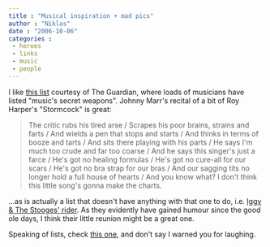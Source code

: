 ```yaml
---
title : "Musical inspiration + mad pics"
author : "Niklas"
date : "2006-10-06"
categories : 
 - heroes
 - links
 - music
 - people
---
```


I like [this list](http://arts.guardian.co.uk/filmandmusic/story/0,,1888085,00.html) courtesy of The Guardian, where loads of musicians have listed "music's secret weapons". Johnny Marr's recital of a bit of Roy Harper's "Stormcock" is great:

> The critic rubs his tired arse / Scrapes his poor brains, strains and farts / And wields a pen that stops and starts / And thinks in terms of booze and tarts / And sits there playing with his parts / He says I'm much too crude and far too coarse / And he says this singer's just a farce / He's got no healing formulas / He's got no cure-all for our scars / He's got no bra strap for our bras / And our sagging tits no longer hold a full house of hearts / And you know what? I don't think this little song's gonna make the charts.

...as is actually a list that doesn't have anything with that one to do, i.e. [Iggy & The Stooges' rider](http://www.prefixmag.com/blog/prefix/2006/10/05/iggy-and-the-stooges-rider). As they evidently have gained humour since the good ole days, I think their little reunion might be a great one.

Speaking of lists, check [this one](http://www.vadriven.com/forums/showthread.php?t=157745), and don't say I warned you for laughing.
